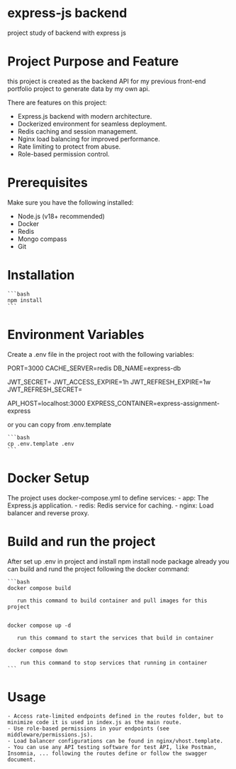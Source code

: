 # express-js backend
project study of backend with express js 

# Project Purpose and Feature 
this project is created as the backend API for my previous front-end portfolio project to generate data by my own api.

There are features on this project:
   - Express.js backend with modern architecture.
   - Dockerized environment for seamless deployment.
   - Redis caching and session management.
   - Nginx load balancing for improved performance.
   - Rate limiting to protect from abuse.
   - Role-based permission control.

# Prerequisites
Make sure you have the following installed:

   - Node.js (v18+ recommended)
   - Docker
   - Redis
   - Mongo compass
   - Git
# Installation
    ```bash
    npm install
    ```

# Environment Variables
Create a .env file in the project root with the following variables:

PORT=3000
CACHE_SERVER=redis
DB_NAME=express-db

JWT_SECRET=
JWT_ACCESS_EXPIRE=1h
JWT_REFRESH_EXPIRE=1w
JWT_REFRESH_SECRET=

API_HOST=localhost:3000
EXPRESS_CONTAINER=express-assignment-express 

or you can copy from .env.template

    ```bash
    cp .env.template .env
    ```
    

# Docker Setup

The project uses docker-compose.yml to define services:
    - app: The Express.js application.
    - redis: Redis service for caching.
    - nginx: Load balancer and reverse proxy.

# Build and run the project
After set up .env in project and install npm install node package already
you can build and rund the project following the docker command:

    ```bash 
    docker compose build
    
       run this command to build container and pull images for this project

   
    docker compose up -d
    
       run this command to start the services that build in container

    docker compose down
    
        run this command to stop services that running in container
    ```
# Usage
    - Access rate-limited endpoints defined in the routes folder, but to minimize code it is used in index.js as the main route.
    - Use role-based permissions in your endpoints (see middleware/permissions.js).
    - Load balancer configurations can be found in nginx/vhost.template.
    - You can use any API testing software for test API, like Postman, Insomnia, ... following the routes define or follow the swagger document. 

